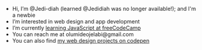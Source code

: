 <ul>
<li>Hi, I’m @Jedi-diah (learned @Jedidiah was no longer available!); and I'm a newbie</li>
<li>I’m interested in web design and app development</li>
<li>I’m currently <a target="_blank" href="freeCodeCamp.org">learning JavaScript at freeCodeCamp</a></li>
<li>You can reach me at olumideojelabi@gmail.com</li>
<li>You can also find <a target="_blank" href="https://codepen.io/your-work/">my web design projects on codepen</a></li>
</ul>

<!---
Jedi-diah/Jedi-diah is a ✨ special ✨ repository because its `README.md` (this file) appears on your GitHub profile.
You can click the Preview link to take a look at your changes.
--->
